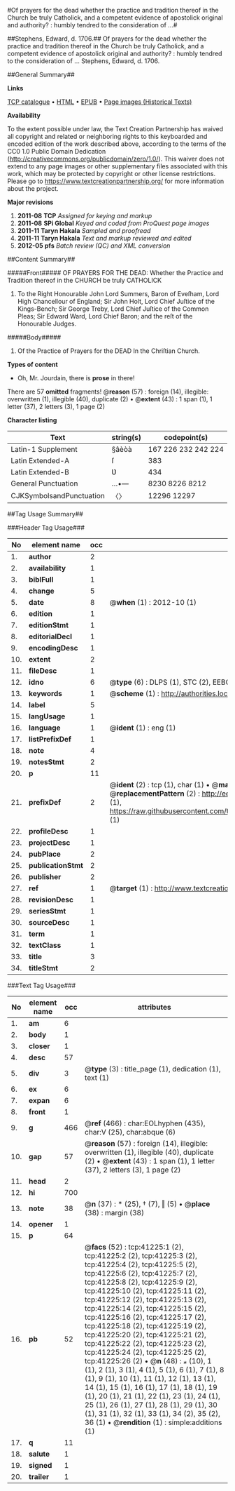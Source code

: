 #Of prayers for the dead whether the practice and tradition thereof in the Church be truly Catholick, and a competent evidence of apostolick original and authority? : humbly tendred to the consideration of ...#

##Stephens, Edward, d. 1706.##
Of prayers for the dead whether the practice and tradition thereof in the Church be truly Catholick, and a competent evidence of apostolick original and authority? : humbly tendred to the consideration of ...
Stephens, Edward, d. 1706.

##General Summary##

**Links**

[TCP catalogue](http://www.ota.ox.ac.uk/tcp/)  • 
[HTML](http://tei.it.ox.ac.uk/tcp/Texts-HTML/free/A61/A61434.html)  • 
[EPUB](http://tei.it.ox.ac.uk/tcp/Texts-EPUB/free/A61/A61434.epub) • 
[Page images (Historical Texts)](https://historicaltexts.jisc.ac.uk/eebo-08254438e)

**Availability**

To the extent possible under law, the Text Creation Partnership has waived all copyright and related or neighboring rights to this keyboarded and encoded edition of the work described above, according to the terms of the CC0 1.0 Public Domain Dedication (http://creativecommons.org/publicdomain/zero/1.0/). This waiver does not extend to any page images or other supplementary files associated with this work, which may be protected by copyright or other license restrictions. Please go to https://www.textcreationpartnership.org/ for more information about the project.

**Major revisions**

1. __2011-08__ __TCP__ *Assigned for keying and markup*
1. __2011-08__ __SPi Global__ *Keyed and coded from ProQuest page images*
1. __2011-11__ __Taryn Hakala__ *Sampled and proofread*
1. __2011-11__ __Taryn Hakala__ *Text and markup reviewed and edited*
1. __2012-05__ __pfs__ *Batch review (QC) and XML conversion*

##Content Summary##

#####Front#####
OF PRAYERS FOR THE DEAD: Whether the Practice and Tradition thereof in the CHURCH be truly CATHOLICK
1. To the Right Honourable John Lord Summers, Baron of Eveſham, Lord High Chancellour of England; Sir John Holt, Lord Chief Juſtice of the Kings-Bench; Sir George Treby, Lord Chief Juſtice of the Common Pleas; Sir Edward Ward, Lord Chief Baron; and the reſt of the Honourable Judges.

#####Body#####

1. Of the Practice of Prayers for the DEAD In the Chriſtian Church.

**Types of content**

  * Oh, Mr. Jourdain, there is **prose** in there!

There are 57 **omitted** fragments! 
 @__reason__ (57) : foreign (14), illegible: overwritten (1), illegible (40), duplicate (2)  •  @__extent__ (43) : 1 span (1), 1 letter (37), 2 letters (3), 1 page (2)

**Character listing**


|Text|string(s)|codepoint(s)|
|---|---|---|
|Latin-1 Supplement|§âèòà|167 226 232 242 224|
|Latin Extended-A|ſ|383|
|Latin Extended-B|Ʋ|434|
|General Punctuation|…•—|8230 8226 8212|
|CJKSymbolsandPunctuation|〈〉|12296 12297|

##Tag Usage Summary##

###Header Tag Usage###

|No|element name|occ|attributes|
|---|---|---|---|
|1.|__author__|2||
|2.|__availability__|1||
|3.|__biblFull__|1||
|4.|__change__|5||
|5.|__date__|8| @__when__ (1) : 2012-10 (1)|
|6.|__edition__|1||
|7.|__editionStmt__|1||
|8.|__editorialDecl__|1||
|9.|__encodingDesc__|1||
|10.|__extent__|2||
|11.|__fileDesc__|1||
|12.|__idno__|6| @__type__ (6) : DLPS (1), STC (2), EEBO-CITATION (1), OCLC (1), VID (1)|
|13.|__keywords__|1| @__scheme__ (1) : http://authorities.loc.gov/ (1)|
|14.|__label__|5||
|15.|__langUsage__|1||
|16.|__language__|1| @__ident__ (1) : eng (1)|
|17.|__listPrefixDef__|1||
|18.|__note__|4||
|19.|__notesStmt__|2||
|20.|__p__|11||
|21.|__prefixDef__|2| @__ident__ (2) : tcp (1), char (1)  •  @__matchPattern__ (2) : ([0-9\-]+):([0-9IVX]+) (1), (.+) (1)  •  @__replacementPattern__ (2) : http://eebo.chadwyck.com/downloadtiff?vid=$1&page=$2 (1), https://raw.githubusercontent.com/textcreationpartnership/Texts/master/tcpchars.xml#$1 (1)|
|22.|__profileDesc__|1||
|23.|__projectDesc__|1||
|24.|__pubPlace__|2||
|25.|__publicationStmt__|2||
|26.|__publisher__|2||
|27.|__ref__|1| @__target__ (1) : http://www.textcreationpartnership.org/docs/. (1)|
|28.|__revisionDesc__|1||
|29.|__seriesStmt__|1||
|30.|__sourceDesc__|1||
|31.|__term__|1||
|32.|__textClass__|1||
|33.|__title__|3||
|34.|__titleStmt__|2||


###Text Tag Usage###

|No|element name|occ|attributes|
|---|---|---|---|
|1.|__am__|6||
|2.|__body__|1||
|3.|__closer__|1||
|4.|__desc__|57||
|5.|__div__|3| @__type__ (3) : title_page (1), dedication (1), text (1)|
|6.|__ex__|6||
|7.|__expan__|6||
|8.|__front__|1||
|9.|__g__|466| @__ref__ (466) : char:EOLhyphen (435), char:V (25), char:abque (6)|
|10.|__gap__|57| @__reason__ (57) : foreign (14), illegible: overwritten (1), illegible (40), duplicate (2)  •  @__extent__ (43) : 1 span (1), 1 letter (37), 2 letters (3), 1 page (2)|
|11.|__head__|2||
|12.|__hi__|700||
|13.|__note__|38| @__n__ (37) : * (25), † (7), ‖ (5)  •  @__place__ (38) : margin (38)|
|14.|__opener__|1||
|15.|__p__|64||
|16.|__pb__|52| @__facs__ (52) : tcp:41225:1 (2), tcp:41225:2 (2), tcp:41225:3 (2), tcp:41225:4 (2), tcp:41225:5 (2), tcp:41225:6 (2), tcp:41225:7 (2), tcp:41225:8 (2), tcp:41225:9 (2), tcp:41225:10 (2), tcp:41225:11 (2), tcp:41225:12 (2), tcp:41225:13 (2), tcp:41225:14 (2), tcp:41225:15 (2), tcp:41225:16 (2), tcp:41225:17 (2), tcp:41225:18 (2), tcp:41225:19 (2), tcp:41225:20 (2), tcp:41225:21 (2), tcp:41225:22 (2), tcp:41225:23 (2), tcp:41225:24 (2), tcp:41225:25 (2), tcp:41225:26 (2)  •  @__n__ (48) : *⁎* (10), 1 (1), 2 (1), 3 (1), 4 (1), 5 (1), 6 (1), 7 (1), 8 (1), 9 (1), 10 (1), 11 (1), 12 (1), 13 (1), 14 (1), 15 (1), 16 (1), 17 (1), 18 (1), 19 (1), 20 (1), 21 (1), 22 (1), 23 (1), 24 (1), 25 (1), 26 (1), 27 (1), 28 (1), 29 (1), 30 (1), 31 (1), 32 (1), 33 (1), 34 (2), 35 (2), 36 (1)  •  @__rendition__ (1) : simple:additions (1)|
|17.|__q__|11||
|18.|__salute__|1||
|19.|__signed__|1||
|20.|__trailer__|1||
